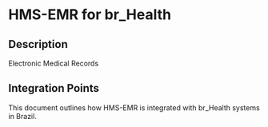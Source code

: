 # HMS-EMR for br_Health

## Description

Electronic Medical Records

## Integration Points

This document outlines how HMS-EMR is integrated with br_Health systems in Brazil.
